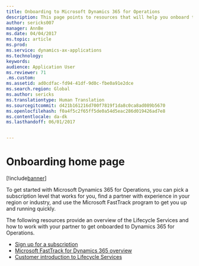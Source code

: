 ```yaml
---
title: Onboarding to Microsoft Dynamics 365 for Operations
description: This page points to resources that will help you onboard to Microsoft Dynamics 365 for Operations.
author: sericks007
manager: AnnBe
ms.date: 04/04/2017
ms.topic: article
ms.prod: 
ms.service: dynamics-ax-applications
ms.technology: 
keywords: 
audience: Application User
ms.reviewer: 71
.ms.custom: 
ms.assetid: ad0cdfac-fd94-41df-9d0c-fbe0a91e2dce
ms.search.region: Global
ms.author: sericks
ms.translationtype: Human Translation
ms.sourcegitcommit: d421b161216d700f7819f1da8c0ca8ad089b5670
ms.openlocfilehash: f0a4f5c2f65ff5de0a54d5eac286d019426ad7e8
ms.contentlocale: da-dk
ms.lasthandoff: 06/01/2017


---
```


# <a name="onboarding-home-page"></a>Onboarding home page

[!include[banner](../includes/banner.md)]


To get started with Microsoft Dynamics 365 for Operations, you can pick a subscription level that works for you, find a partner with experience in your region or industry, and use the Microsoft FastTrack program to get you up and running quickly.  

The following resources provide an overview of the Lifecycle Services and how to work with your partner to get onboarded to Dynamics 365 for Operations.
-   [Sign up for a subscription](/dynamics365/operations/dev-itpro/dev-tools/sign-up-preview-subscription)
-   [Microsoft FastTrack for Dynamics 365 overview](fasttrack-dynamics-365-overview.md)
-   [Customer introduction to Lifecycle Services](/dynamics365/operations/dev-itpro/lifecycle-services/lcs-works-lcs)



